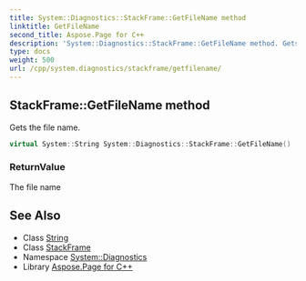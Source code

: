 ```yaml
---
title: System::Diagnostics::StackFrame::GetFileName method
linktitle: GetFileName
second_title: Aspose.Page for C++
description: 'System::Diagnostics::StackFrame::GetFileName method. Gets the file name in C++.'
type: docs
weight: 500
url: /cpp/system.diagnostics/stackframe/getfilename/
---
```

## StackFrame::GetFileName method


Gets the file name.

```cpp
virtual System::String System::Diagnostics::StackFrame::GetFileName()
```


### ReturnValue

The file name

## See Also

* Class [String](../../../system/string/)
* Class [StackFrame](../)
* Namespace [System::Diagnostics](../../)
* Library [Aspose.Page for C++](../../../)
